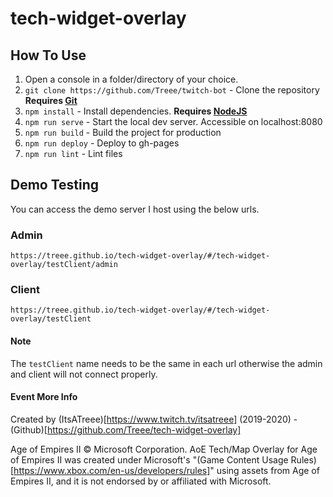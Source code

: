 # tech-widget-overlay

## How To Use

1. Open a console in a folder/directory of your choice.
2. `git clone https://github.com/Treee/twitch-bot` - Clone the repository **Requires [Git](https://git-scm.com/downloads)**
3. `npm install` - Install dependencies. **Requires [NodeJS](https://nodejs.org/en/)**
4. `npm run serve` - Start the local dev server. Accessible on localhost:8080
5. `npm run build` - Build the project for production
6. `npm run deploy` - Deploy to gh-pages
7. `npm run lint` - Lint files

## Demo Testing

You can access the demo server I host using the below urls.

### Admin
`https://treee.github.io/tech-widget-overlay/#/tech-widget-overlay/testClient/admin`

### Client
`https://treee.github.io/tech-widget-overlay/#/tech-widget-overlay/testClient`

#### Note
The `testClient` name needs to be the same in each url otherwise the admin and client will not connect properly.

#### Event More Info
Created by (ItsATreee)[https://www.twitch.tv/itsatreee] (2019-2020) - (Github)[https://github.com/Treee/tech-widget-overlay]        

Age of Empires II © Microsoft Corporation. AoE Tech/Map Overlay for Age of Empires II was created 
under Microsoft's "(Game Content Usage Rules)[https://www.xbox.com/en-us/developers/rules]" using assets from Age of Empires II, 
and it is not endorsed by or affiliated with Microsoft.